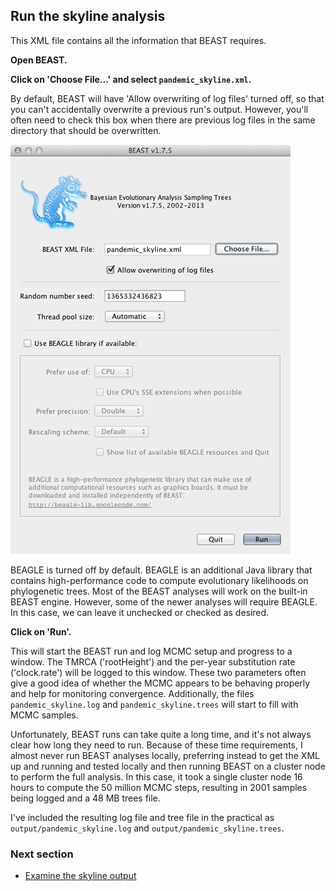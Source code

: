 ## Run the skyline analysis

This XML file contains all the information that BEAST requires.

**Open BEAST.**

**Click on 'Choose File...' and select `pandemic_skyline.xml`.**

By default, BEAST will have 'Allow overwriting of log files' turned off, so that you can't accidentally overwrite a previous run's output.
However, you'll often need to check this box when there are previous log files in the same directory that should be overwritten.

![beast_skyline](images/beast_skyline.png)

BEAGLE is turned off by default.
BEAGLE is an additional Java library that contains high-performance code to compute evolutionary likelihoods on phylogenetic trees.
Most of the BEAST analyses will work on the built-in BEAST engine.
However, some of the newer analyses will require BEAGLE.
In this case, we can leave it unchecked or checked as desired.

**Click on 'Run'.**

This will start the BEAST run and log MCMC setup and progress to a window.
The TMRCA ('rootHeight') and the per-year substitution rate ('clock.rate') will be logged to this window.
These two parameters often give a good idea of whether the MCMC appears to be behaving properly and help for monitoring convergence.
Additionally, the files `pandemic_skyline.log` and `pandemic_skyline.trees` will start to fill with MCMC samples.

Unfortunately, BEAST runs can take quite a long time, and it's not always clear how long they need to run.
Because of these time requirements, I almost never run BEAST analyses locally, preferring instead to get the XML up and running and tested locally and then running BEAST on a cluster node to perform the full analysis.
In this case, it took a single cluster node 16 hours to compute the 50 million MCMC steps, resulting in 2001 samples being logged and a 48 MB trees file.

I've included the resulting log file and tree file in the practical as `output/pandemic_skyline.log` and `output/pandemic_skyline.trees`.

### Next section

* [Examine the skyline output](examine-the-skyline-output.md)